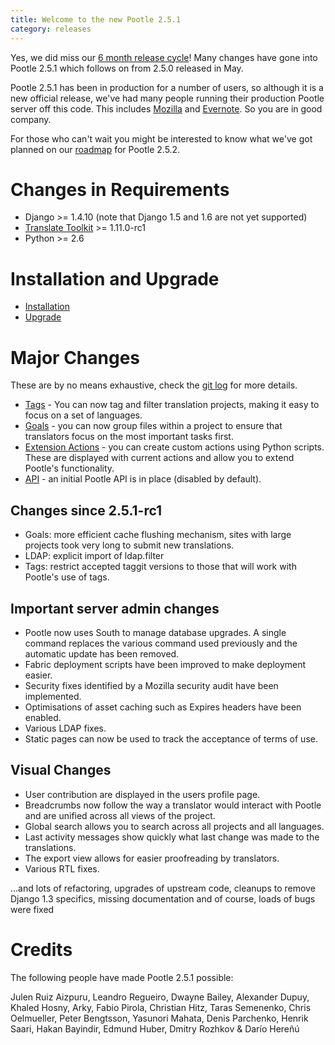 ```yaml
---
title: Welcome to the new Pootle 2.5.1
category: releases
---
```

Yes, we did miss our [6 month release
cycle](http://docs.translatehouse.org/projects/pootle/en/latest/developers/release.html#principles)!
Many changes have gone into Pootle 2.5.1 which follows on from 2.5.0 released
in May.

Pootle 2.5.1 has been in production for a number of users, so although it is a
new official release, we've had many people running their production Pootle
server off this code.  This includes [Mozilla](http://mozilla.locamotion.org/)
and [Evernote](http://translate.evernote.com/pootle/). So you are in good
company.

For those who can't wait you might be interested to know what we've got planned
on our
[roadmap](http://docs.translatehouse.org/projects/pootle/en/latest/developers/roadmap.html)
for Pootle 2.5.2.

Changes in Requirements
=======================
- Django >= 1.4.10 (note that Django 1.5 and 1.6 are not yet supported)
- [Translate Toolkit](http://toolkit.translatehouse.org/download.html) >=
  1.11.0-rc1
- Python >= 2.6

Installation and Upgrade
========================
- [Installation](http://docs.translatehouse.org/projects/pootle/en/latest/server/installation.html)
- [Upgrade](http://docs.translatehouse.org/projects/pootle/en/latest/server/upgrading.html)

Major Changes
=============

These are by no means exhaustive, check the [git
log](https://github.com/translate/pootle/compare/stable%2F2.5.0...2.5.1-rc1)
for more details.

- [Tags](http://docs.translatehouse.org/projects/pootle/en/latest/features/tags.html) -
  You can now tag and filter translation projects, making it easy to focus on a
  set of languages.
- [Goals](http://docs.translatehouse.org/projects/pootle/en/latest/features/goals.html) -
  you can now group files within a project to ensure that translators focus on
  the most important tasks first.
- [Extension Actions](http://docs.translatehouse.org/projects/pootle/en/latest/features/actions.html) -
  you can create custom actions using Python scripts. These are displayed with
  current actions and allow you to extend Pootle's functionality.
- [API](http://docs.translatehouse.org/projects/pootle/en/latest/api/index.html) -
  an initial Pootle API is in place (disabled by default).


Changes since 2.5.1-rc1
-----------------------
- Goals: more efficient cache flushing mechanism, sites with large projects
  took very long to submit new translations.
- LDAP: explicit import of ldap.filter
- Tags: restrict accepted taggit versions to those that will work with Pootle's
  use of tags.


Important server admin changes
------------------------------
- Pootle now uses South to manage database upgrades.  A single command replaces
  the various command used previously and the automatic update has been
  removed.
- Fabric deployment scripts have been improved to make deployment easier.
- Security fixes identified by a Mozilla security audit have been implemented.
- Optimisations of asset caching such as Expires headers have been enabled.
- Various LDAP fixes.
- Static pages can now be used to track the acceptance of terms of use.


Visual Changes
--------------
- User contribution are displayed in the users profile page.
- Breadcrumbs now follow the way a translator would interact with Pootle and
  are unified across all views of the project.
- Global search allows you to search across all projects and all languages.
- Last activity messages show quickly what last change was made to the
  translations.
- The export view allows for easier proofreading by translators.
- Various RTL fixes.


...and lots of refactoring, upgrades of upstream code, cleanups to remove
Django 1.3 specifics, missing documentation and of course, loads of bugs were
fixed

Credits
=======
The following people have made Pootle 2.5.1 possible:

Julen Ruiz Aizpuru, Leandro Regueiro, Dwayne Bailey, Alexander Dupuy, Khaled
Hosny, Arky, Fabio Pirola, Christian Hitz, Taras Semenenko, Chris Oelmueller,
Peter Bengtsson, Yasunori Mahata, Denis Parchenko, Henrik Saari, Hakan
Bayindir, Edmund Huber, Dmitry Rozhkov & Darío Hereñú
